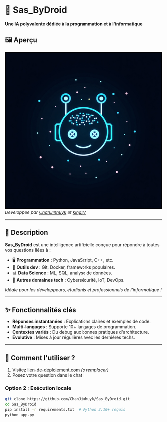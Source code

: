 # 🤖 Sas_ByDroid  
**Une IA polyvalente dédiée à la programmation et à l'informatique**  

## 🖼️ Aperçu  
![Interface Sas_ByDroid](sasbydroid-preview.png)  
*Développée  par [ChanJinhuyk](https://github.com/ChanJinhuyk) et [kingjr7](https://github.com/kingjr7)*  

---

## 🌟 Description  
**Sas_ByDroid** est une intelligence artificielle conçue pour répondre à toutes vos questions liées à :  
- 🖥 **Programmation** : Python, JavaScript, C++, etc.  
- 🔧 **Outils dev** : Git, Docker, frameworks populaires.  
- 📊 **Data Science** : ML, SQL, analyse de données.  
- 🤖 **Autres domaines tech** : Cybersécurité, IoT, DevOps.  

*Idéale pour les développeurs, étudiants et professionnels de l'informatique !*  

---

## ✨ Fonctionnalités clés  
- **Réponses instantanées** : Explications claires et exemples de code.  
- **Multi-langages** : Supporte 10+ langages de programmation.  
- **Contextes variés** : Du debug aux bonnes pratiques d'architecture.  
- **Évolutive** : Mises à jour régulières avec les dernières techs.  

---

## 🚀 Comment l'utiliser ?  

1. Visitez [lien-de-déploiement.com](https://) *(à remplacer)*  
2. Posez votre question dans le chat !  

### Option 2 : Exécution locale  
```bash
git clone https://github.com/ChanJinhuyk/Sas_ByDroid.git
cd Sas_ByDroid
pip install -r requirements.txt  # Python 3.10+ requis
python app.py
```
